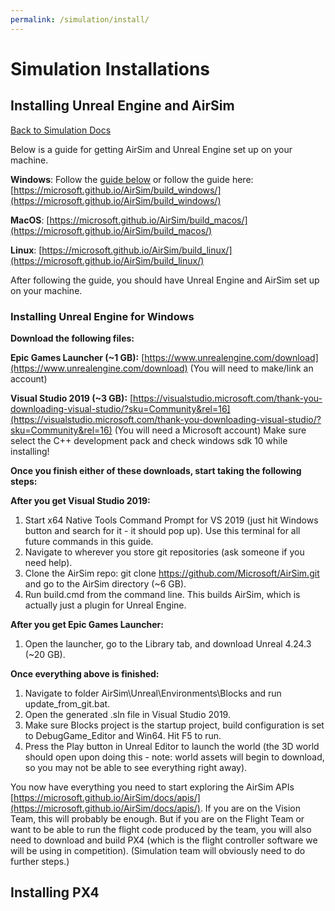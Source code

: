 ```yaml
---
permalink: /simulation/install/
---
```


# Simulation Installations

## Installing Unreal Engine and AirSim

[Back to Simulation Docs](/docs/simulation/)

Below is a guide for getting AirSim and Unreal Engine set up on your machine.

**Windows**: Follow the [guide below](#installing-unreal-engine-for-windows) or follow the guide here: [https://microsoft.github.io/AirSim/build_windows/](https://microsoft.github.io/AirSim/build_windows/)

**MacOS**: [https://microsoft.github.io/AirSim/build_macos/](https://microsoft.github.io/AirSim/build_macos/)

**Linux**: [https://microsoft.github.io/AirSim/build_linux/](https://microsoft.github.io/AirSim/build_linux/)

After following the guide, you should have Unreal Engine and AirSim set up on your machine.

### Installing Unreal Engine for Windows

__**Download the following files:**__

**Epic Games Launcher (~1 GB):** [https://www.unrealengine.com/download](https://www.unrealengine.com/download) (You will need to make/link an account)

**Visual Studio 2019 (~3 GB):** [https://visualstudio.microsoft.com/thank-you-downloading-visual-studio/?sku=Community&rel=16](https://visualstudio.microsoft.com/thank-you-downloading-visual-studio/?sku=Community&rel=16) (You will need a Microsoft account) Make sure select the C++ development pack and check windows sdk 10 while installing!

**Once you finish either of these downloads, start taking the following steps:**

__After you get Visual Studio 2019:__

1. Start x64 Native Tools Command Prompt for VS 2019 (just hit Windows button and search for it - it should pop up). Use this terminal for all future commands in this guide.
2. Navigate to wherever you store git repositories (ask someone if you need help).
3. Clone the AirSim repo: git clone https://github.com/Microsoft/AirSim.git and go to the AirSim directory (~6 GB).
4. Run build.cmd from the command line. This builds AirSim, which is actually just a plugin for Unreal Engine.

__After you get Epic Games Launcher:__

1. Open the launcher, go to the Library tab, and download Unreal 4.24.3 (~20 GB).

__Once everything above is finished:__

1. Navigate to folder AirSim\Unreal\Environments\Blocks and run update_from_git.bat.
2. Open the generated .sln file in Visual Studio 2019.
3. Make sure Blocks project is the startup project, build configuration is set to DebugGame_Editor and Win64. Hit F5 to run.
4. Press the Play button in Unreal Editor to launch the world (the 3D world should open upon doing this - note: world assets will begin to download, so you may not be able to see everything right away).

You now have everything you need to start exploring the AirSim APIs [https://microsoft.github.io/AirSim/docs/apis/](https://microsoft.github.io/AirSim/docs/apis/). If you are on the Vision Team, this will probably be enough. But if you are on the Flight Team or want to be able to run the flight code produced by the team, you will also need to download and build PX4 (which is the flight controller software we will be using in competition). (Simulation team will obviously need to do further steps.)

## Installing PX4

